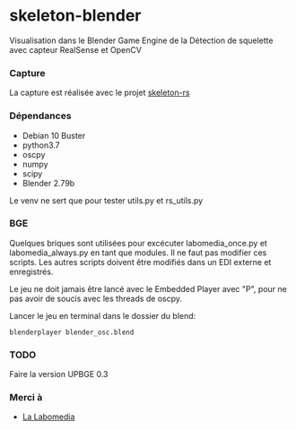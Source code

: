 # skeleton-blender

Visualisation dans le Blender Game Engine de la Détection de squelette avec capteur RealSense et OpenCV

### Capture

La capture est réalisée avec le projet [skeleton-rs](https://github.com/sergeLabo/skeleton-rs)


### Dépendances

* Debian 10 Buster
* python3.7
* oscpy
* numpy
* scipy
* Blender 2.79b

Le venv ne sert que pour tester utils.py et rs_utils.py

### BGE

Quelques briques sont utilisées pour excécuter labomedia_once.py et labomedia_always.py
en tant que modules. Il ne faut pas modifier ces scripts.
Les autres scripts doivent être modifiés dans un EDI externe et enregistrés.

Le jeu ne doit jamais être lancé avec le Embedded Player avec "P", pour ne pas avoir
de soucis avec les threads de oscpy.

Lancer le jeu en terminal dans le dossier du blend:

```
blenderplayer blender_osc.blend
```

### TODO

Faire la version UPBGE 0.3

### Merci à

* [La Labomedia](https://ressources.labomedia.org/)
